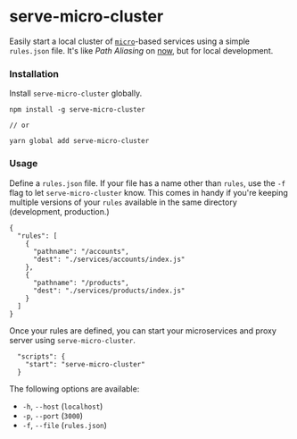 # serve-micro-cluster
Easily start a local cluster of [`micro`](https://github.com/zeit/micro)-based services using a simple `rules.json` file. It's like *Path Aliasing* on [now](https://zeit.co/now), but for local development.

### Installation

Install `serve-micro-cluster` globally.

```
npm install -g serve-micro-cluster

// or

yarn global add serve-micro-cluster
```

### Usage

Define a `rules.json` file. If your file has a name other than `rules`, use the `-f` flag to let `serve-micro-cluster` know. This comes in handy if you're keeping multiple versions of your `rules` available in the same directory (development, production.)

```
{
  "rules": [
    {
      "pathname": "/accounts",
      "dest": "./services/accounts/index.js"
    },
    {
      "pathname": "/products",
      "dest": "./services/products/index.js"
    }
  ]
}
```

Once your rules are defined, you can start your microservices and proxy server using `serve-micro-cluster`.

```
  "scripts": {
    "start": "serve-micro-cluster"
  }
```

The following options are available:

 - `-h`, `--host` (`localhost`)
 - `-p`, `--port` (`3000`)
 - `-f`, `--file` (`rules.json`)
